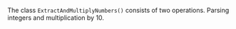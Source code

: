 The class `ExtractAndMultiplyNumbers()` consists of two operations. Parsing integers and multiplication by 10.